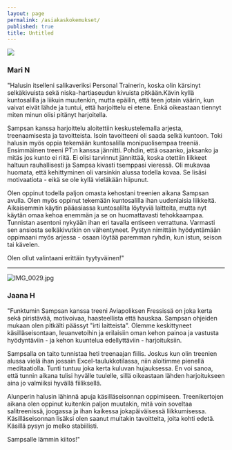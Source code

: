 ```yaml
---
layout: page
permalink: /asiakaskokemukset/
published: true
title: Untitled
---
```


![]({{site.baseurl}}/media/mari%20nurmi%203.png)

### Mari N

"Halusin itselleni salikaveriksi Personal Trainerin, koska olin kärsinyt selkäkivuista sekä niska-hartiaseudun kivuista pitkään.Kävin kyllä kuntosalilla ja liikuin muutenkin, mutta epäilin, että teen jotain väärin, kun vaivat eivät lähde ja tuntui, että harjoittelu ei etene. Enkä oikeastaan tiennyt miten minun olisi pitänyt harjoitella.

Sampsan kanssa harjoittelu aloitettiin keskustelemalla arjesta, treenaamisesta ja tavoitteista. Isoin tavoitteeni oli 
saada selkä kuntoon. Toki halusin myös oppia tekemään kuntosalilla monipuolisempaa treeniä. Ensimmäinen treeni PT:n kanssa
jännitti. Pohdin, että osaanko, jaksanko ja mitäs jos kunto ei riitä. Ei olisi tarvinnut jännittää, koska otettiin liikkeet
haltuun rauhallisesti ja Sampsa kivasti tsemppasi vieressä. Oli mukavaa huomata, että kehittyminen oli varsinkin alussa 
todella kovaa. Se lisäsi motivaatiota - eikä se ole kyllä vieläkään hiipunut.

Olen oppinut todella paljon omasta kehostani treenien aikana Sampsan avulla. Olen myös oppinut tekemään kuntosalilla ihan 
uudenlaisia liikkeitä. Aikaisemmin käytin pääasiassa kuntosalilta löytyviä laitteita, mutta nyt käytän omaa kehoa enemmän 
ja se on huomattavasti tehokkaampaa. Tunnistan asentoni nykyään ihan eri tavalla entiseen verrattuna. Varmasti sen ansiosta 
selkäkivutkin on vähentyneet. Pystyn nimittäin hyödyntämään oppimaani myös arjessa - osaan löytää paremman ryhdin, kun istun, 
seison tai kävelen.

Olen ollut valintaani erittäin tyytyväinen!"


---

![IMG_0029.jpg]({{site.baseurl}}/media/IMG_0029.jpg)


### Jaana H

"Funktumin Sampsan kanssa treeni Aviapoliksen Fressissä on joka kerta sekä piristävää, motivoivaa, haasteellista että hauskaa. Sampsan ohjeiden mukaan olen pitkälti päässyt "irti laitteista". Olemme keskittyneet käsilläseisontaan, leuanvetoihin ja  erilaisiin oman kehon painoa ja vastusta hyödyntäviin - ja kehon kuuntelua edellyttäviin - harjoituksiin. 

Sampsalla on taito tunnistaa heti treenaajan fiilis. Joskus kun olin treenien alussa vielä ihan jossain Excel-taulukkotilassa, niin aloitimme pienellä meditaatiolla. Tunti tuntuu joka kerta kuluvan hujauksessa. En voi sanoa, että tunnin aikana tulisi hyvälle tuulelle, sillä oikeastaan lähden harjoitukseen aina jo valmiiksi hyvällä fiiliksellä. 

Alunperin halusin lähinnä apuja käsilläseisonnan oppimiseen. Treenikertojen aikana olen oppinut kuitenkin paljon muutakin, mitä voin soveltaa salitreenissä, joogassa ja ihan kaikessa jokapäiväisessä liikkumisessa. Käsilläseisonnan lisäksi olen saanut muitakin tavoitteita, joita kohti edetä. Käsillä pysyn jo melko stabiilisti.

Sampsalle lämmin kiitos!"
